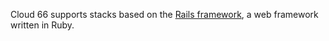 

Cloud 66 supports stacks based on the [Rails framework](http://rubyonrails.org/), a web framework written in Ruby.

